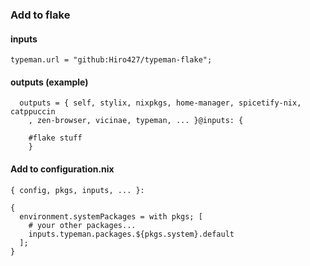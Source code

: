### Add to flake 

#### inputs

`typeman.url = "github:Hiro427/typeman-flake";`

#### outputs (example)
```
  outputs = { self, stylix, nixpkgs, home-manager, spicetify-nix, catppuccin
    , zen-browser, vicinae, typeman, ... }@inputs: {

    #flake stuff
    }
```

#### Add to configuration.nix 

```
{ config, pkgs, inputs, ... }:

{
  environment.systemPackages = with pkgs; [
    # your other packages...
    inputs.typeman.packages.${pkgs.system}.default
  ];
}
```
